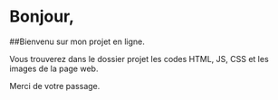 # Bonjour,

##Bienvenu sur mon projet en ligne.

Vous trouverez dans le dossier projet les codes HTML, JS, CSS et les images de la page web.

Merci de votre passage.
